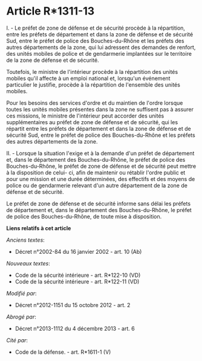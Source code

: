 # Article R*1311-13

I. - Le préfet de zone de défense et de sécurité procède à la répartition, entre   les préfets de département et dans la zone
de défense et de sécurité Sud, entre le préfet de police des Bouches-du-Rhône et les préfets des autres départements de la
zone,  qui lui adressent des demandes de renfort, des unités mobiles de police et de gendarmerie implantées sur le territoire
de la zone de défense et de sécurité. 

Toutefois, le ministre de l'intérieur procède à la répartition des unités mobiles qu'il affecte à un emploi national et,
lorsqu'un événement particulier le justifie, procède à la répartition de l'ensemble des unités mobiles. 

Pour les besoins des services d'ordre et du maintien de l'ordre lorsque toutes les unités mobiles présentes dans la zone ne
suffisent pas à assurer ces missions, le ministre de l'intérieur peut accorder des unités supplémentaires au préfet de zone
de défense et de sécurité, qui les répartit entre   les préfets de département et dans la zone de défense et de sécurité Sud,
entre le préfet de police des Bouches-du-Rhône et les préfets des autres départements de la zone. 

II. - Lorsque la situation l'exige et à la demande d'un préfet de département et, dans le département des Bouches-du-Rhône,
le préfet de police des Bouches-du-Rhône, le préfet de zone de défense et de sécurité peut mettre à la disposition de celui-
ci, afin de maintenir ou rétablir l'ordre public et pour une mission et une durée déterminées, des effectifs et des moyens de
police ou de gendarmerie relevant d'un autre département de la zone de défense et de sécurité. 

Le préfet de zone de défense et de sécurité informe sans délai les préfets de département et, dans le département des
Bouches-du-Rhône, le préfet de police des Bouches-du-Rhône, de toute mise à disposition.

**Liens relatifs à cet article**

_Anciens textes_:

  - Décret n°2002-84 du 16 janvier 2002 - art. 10 (Ab)

_Nouveaux textes_:

  - Code de la sécurité intérieure - art. R*122-10 (VD)
  - Code de la sécurité intérieure - art. R*122-11 (VD)

_Modifié par_:

  - Décret n°2012-1151 du 15 octobre 2012 - art. 2

_Abrogé par_:

  - Décret n°2013-1112 du 4 décembre 2013 - art. 6

_Cité par_:

  - Code de la défense. - art. R*1611-1 (V)

